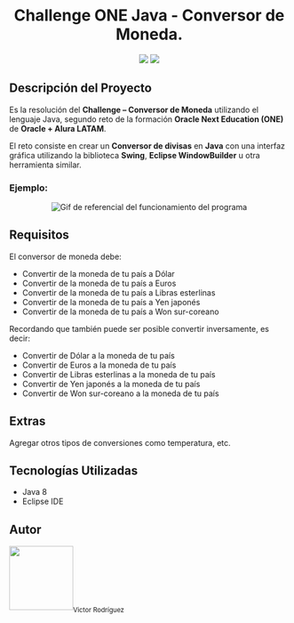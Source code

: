 <h1 align="center">Challenge ONE Java - Conversor de Moneda.</h1>
<p align="center">
  <img src="https://img.shields.io/badge/Release Date:-Marzo-blue">
  <img src="https://img.shields.io/badge/Status:-Finalizado-blue">
</p>
<h2>Descripción del Proyecto</h2>
<p>Es la resolución del <b>Challenge – Conversor de Moneda</b> utilizando el lenguaje Java, segundo reto de la formación <b>Oracle Next Education (ONE)</b> de <b>Oracle + Alura LATAM</b>.</p>
<p>El reto consiste en crear un <b>Conversor de divisas</b> en <b>Java</b> con una interfaz gráfica utilizando la biblioteca <b>Swing</b>, <b>Eclipse WindowBuilder</b> u otra herramienta similar.<p>
<h3>Ejemplo:</h3>
<p align="center">
  <img src="https://user-images.githubusercontent.com/123136998/228055880-ce3c2b8e-2f89-4ba3-8a9a-908ba8e1cc55.gif" alt="Gif de referencial del funcionamiento del programa">
</p>
<h2>Requisitos</h2>
<p>El conversor de moneda debe:</p>
<ul>
  <li>Convertir de la moneda de tu país a Dólar</li>
  <li>Convertir de la moneda de tu país a Euros</li>
  <li>Convertir de la moneda de tu país a Libras esterlinas</li>
  <li>Convertir de la moneda de tu país a Yen japonés</li>
  <li>Convertir de la moneda de tu país a Won sur-coreano</li>
</ul>
<p>Recordando que también puede ser posible convertir inversamente, es decir:
<ul>
  <li>Convertir de Dólar a la moneda de tu país</li>
  <li>Convertir de Euros a la moneda de tu país</li>
  <li>Convertir de Libras esterlinas a la moneda de tu país</li>
  <li>Convertir de Yen japonés a la moneda de tu país</li>
  <li>Convertir de Won sur-coreano a la moneda de tu país</li>
</ul>
<h2>Extras</h2>
<p>Agregar otros tipos de conversiones como temperatura, etc.</p>
<h2>Tecnologías Utilizadas</h2>
<ul>
  <li>Java 8</li>
  <li>Eclipse IDE</li>
</ul>
<h2>Autor</h2>
<img src="https://avatars.githubusercontent.com/u/123136998?v=4" width=115><sub>Victor Rodríguez</sub>
